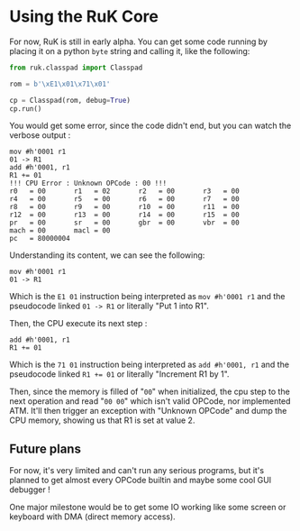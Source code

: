 # Using the RuK Core
For now, RuK is still in early alpha. You can get some code running by placing it on a python `byte` string and calling it, like the following:
````python
from ruk.classpad import Classpad

rom = b'\xE1\x01\x71\x01'

cp = Classpad(rom, debug=True)
cp.run()
````

You would get some error, since the code didn't end, but you can watch the verbose output :
````
mov #h'0001 r1
01 -> R1
add #h'0001, r1
R1 += 01
!!! CPU Error : Unknown OPCode : 00 !!!
r0   = 00		r1   = 02		r2   = 00		r3   = 00	
r4   = 00		r5   = 00		r6   = 00		r7   = 00	
r8   = 00		r9   = 00		r10  = 00		r11  = 00	
r12  = 00		r13  = 00		r14  = 00		r15  = 00	
pr   = 00		sr   = 00		gbr  = 00		vbr  = 00	
mach = 00		macl = 00	
pc   = 80000004
````

Understanding its content, we can see the following:
````
mov #h'0001 r1
01 -> R1
````
Which is the `E1 01` instruction being interpreted as `mov #h'0001 r1` and the pseudocode linked `01 -> R1` or literally "Put 1 into R1".

Then, the CPU execute its next step :
````
add #h'0001, r1
R1 += 01
````
Which is the `71 01` instruction being interpreted as `add #h'0001, r1` and the pseudocode linked `R1 += 01` or literally "Increment R1 by 1".

Then, since the memory is filled of "`00`" when initialized, the cpu step to the next operation and read "`00 00`" which isn't valid OPCode, nor implemented ATM.
It'll then trigger an exception with "Unknown OPCode" and dump the CPU memory, showing us that R1 is set at value 2.

## Future plans
For now, it's very limited and can't run any serious programs, but it's planned to get almost every OPCode builtin and maybe some cool GUI debugger !

One major milestone would be to get some IO working like some screen or keyboard with DMA (direct memory access).

